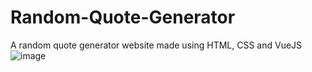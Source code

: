 # Random-Quote-Generator
A random quote generator website made using HTML, CSS and VueJS
![image](https://user-images.githubusercontent.com/67544316/172606384-3ae25974-3e0b-4a9c-b4b3-2aedeee61c36.png)
